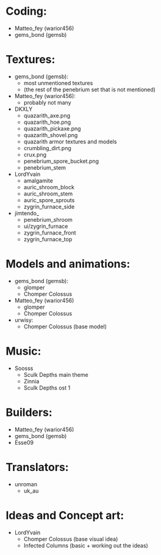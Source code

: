 # Coding: 
- Matteo_fey (warior456)
- gems_bond (gemsb)
# Textures:
- gems_bond (gemsb):
  - most unmentioned textures
  - (the rest of the penebrium set that is not mentioned)
- Matteo_fey (warior456):
  - probably not many
- DKXLY
  - quazarith_axe.png
  - quazarith_hoe.png
  - quazarith_pickaxe.png
  - quazarith_shovel.png
  - quazarith armor textures and models
  - crumbling_dirt.png
  - crux.png
  - penebrium_spore_bucket.png
  - penebrium_stem
- LordYvain
  - amalgamite
  - auric_shroom_block
  - auric_shroom_stem
  - auric_spore_sprouts 
  - zygrin_furnace_side
- jimtendo_
  - penebrium_shroom
  - ui/zygrin_furnace
  - zygrin_furnace_front
  - zygrin_furnace_top
# Models and animations:
- gems_bond (gemsb):
  - glomper
  - Chomper Colossus
- Matteo_fey (warior456)
  - glomper
  - Chomper Colossus
- urwisy:
  - Chomper Colossus (base model)
# Music:
- Soosss
  - Sculk Depths main theme
  - Zinnia
  - Sculk Depths ost 1
# Builders:
- Matteo_fey (warior456)
- gems_bond (gemsb)
- Esse09
# Translators:
- unroman
  - uk_au
# Ideas and Concept art:
- LordYvain
  - Chomper Colossus (base visual idea)
  - Infected Columns (basic + working out the ideas)